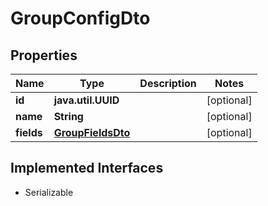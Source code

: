 

# GroupConfigDto


## Properties

Name | Type | Description | Notes
------------ | ------------- | ------------- | -------------
**id** | **java.util.UUID** |  |  [optional]
**name** | **String** |  |  [optional]
**fields** | [**GroupFieldsDto**](GroupFieldsDto.md) |  |  [optional]


## Implemented Interfaces

* Serializable


